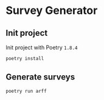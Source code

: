 # Survey Generator

## Init project

Init project with Poetry `1.8.4`

```shell
poetry install
```

## Generate surveys
```shell
poetry run arff
```
